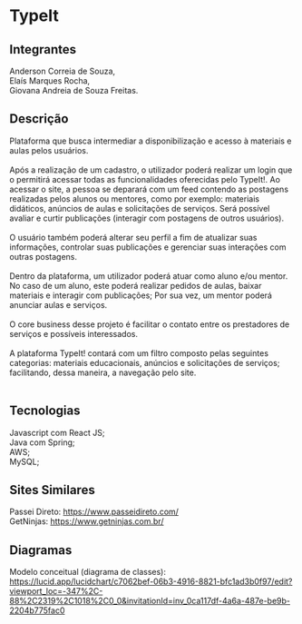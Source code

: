 # TypeIt

## Integrantes
Anderson Correia de Souza,<br>
Elaís Marques Rocha,<br>
Giovana Andreia de Souza Freitas.<br>

## Descrição

Plataforma que busca intermediar a disponibilização e acesso à materiais e aulas pelos usuários. <br><br>
Após a realização de um cadastro, o utilizador poderá realizar um login que o permitirá acessar todas as funcionalidades oferecidas pelo TypeIt!. Ao acessar o site, a pessoa se deparará com um feed contendo as postagens realizadas pelos alunos ou mentores, como por exemplo: materiais didáticos, anúncios de aulas e solicitações de serviços. Será possível avaliar e curtir publicações (interagir com postagens de outros usuários). <br><br>
O usuário também poderá alterar seu perfil a fim de atualizar suas informações, controlar suas publicações e gerenciar suas interações com outras postagens. <br><br>
Dentro da plataforma, um utilizador poderá atuar como aluno e/ou mentor. No caso de um aluno, este poderá realizar pedidos de aulas, baixar materiais e interagir com publicações; Por sua vez, um mentor poderá anunciar aulas e serviços. <br><br>
O core business desse projeto é facilitar o contato entre os prestadores de serviços e possíveis interessados.<br><br>
A plataforma TypeIt! contará com um filtro composto pelas seguintes categorias: materiais educacionais, anúncios e solicitações de serviços; facilitando, dessa maneira, a navegação pelo site. <br><br>

## Tecnologias
Javascript com React JS; <br>
Java com Spring; <br>
AWS; <br>
MySQL; <br>

## Sites Similares
Passei Direto: https://www.passeidireto.com/ <br>
GetNinjas: https://www.getninjas.com.br/ <br>

## Diagramas
Modelo conceitual (diagrama de classes): https://lucid.app/lucidchart/c7062bef-06b3-4916-8821-bfc1ad3b0f97/edit?viewport_loc=-347%2C-88%2C2319%2C1018%2C0_0&invitationId=inv_0ca117df-4a6a-487e-be9b-2204b775fac0
